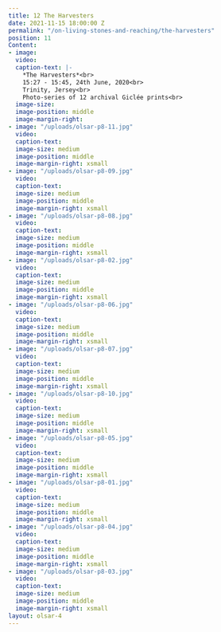 ```yaml
---
title: 12 The Harvesters
date: 2021-11-15 18:00:00 Z
permalink: "/on-living-stones-and-reaching/the-harvesters"
position: 11
Content:
- image: 
  video: 
  caption-text: |-
    *The Harvesters*<br>
    15:27 - 15:45, 24th June, 2020<br>
    Trinity, Jersey<br>
    Photo-series of 12 archival Giclée prints<br>
  image-size: 
  image-position: middle
  image-margin-right: 
- image: "/uploads/olsar-p8-11.jpg"
  video: 
  caption-text: 
  image-size: medium
  image-position: middle
  image-margin-right: xsmall
- image: "/uploads/olsar-p8-09.jpg"
  video: 
  caption-text: 
  image-size: medium
  image-position: middle
  image-margin-right: xsmall
- image: "/uploads/olsar-p8-08.jpg"
  video: 
  caption-text: 
  image-size: medium
  image-position: middle
  image-margin-right: xsmall
- image: "/uploads/olsar-p8-02.jpg"
  video: 
  caption-text: 
  image-size: medium
  image-position: middle
  image-margin-right: xsmall
- image: "/uploads/olsar-p8-06.jpg"
  video: 
  caption-text: 
  image-size: medium
  image-position: middle
  image-margin-right: xsmall
- image: "/uploads/olsar-p8-07.jpg"
  video: 
  caption-text: 
  image-size: medium
  image-position: middle
  image-margin-right: xsmall
- image: "/uploads/olsar-p8-10.jpg"
  video: 
  caption-text: 
  image-size: medium
  image-position: middle
  image-margin-right: xsmall
- image: "/uploads/olsar-p8-05.jpg"
  video: 
  caption-text: 
  image-size: medium
  image-position: middle
  image-margin-right: xsmall
- image: "/uploads/olsar-p8-01.jpg"
  video: 
  caption-text: 
  image-size: medium
  image-position: middle
  image-margin-right: xsmall
- image: "/uploads/olsar-p8-04.jpg"
  video: 
  caption-text: 
  image-size: medium
  image-position: middle
  image-margin-right: xsmall
- image: "/uploads/olsar-p8-03.jpg"
  video: 
  caption-text: 
  image-size: medium
  image-position: middle
  image-margin-right: xsmall
layout: olsar-4
---
```


